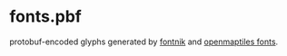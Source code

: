 # fonts.pbf

protobuf-encoded glyphs generated by [fontnik](https://github.com/mapbox/node-fontnik) and [openmaptiles fonts](https://github.com/openmaptiles/fonts).
